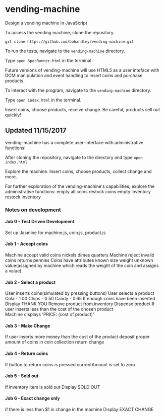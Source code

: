 # vending-machine
Design a vending machine in JavaScript

To access the vending machine, clone the repository.

`git clone https://github.com/bohandley/vending-machine.git`

To run the tests, navigate to the `vending-machine` directory. 

Type `open SpecRunner.html` in the terminal.

Future versions of vending-machine will use HTML5 as a user inteface with DOM manipulation 
and event handling to insert coins and purchase products. 

To interact with the program, navigate to the `vending-machine` directory. 

Type `open index.html` in the terminal.

Insert coins, choose products, receive change. Be careful, products sell out quickly!

## Updated 11/15/2017

vending-machine has a complete user-interface with administrative functions!

After cloning the repository, navigate to the directory and type `open index.html`

Explore the machine. Insert coins, choose products, collect change and more.

For further exploration of the vending-machine's capabilities, explore the administrative functions: 
  empty all coins
  restock coins
  empty inventory
  restock inventory

### Notes on development

#### Job 0 - Test Driven Development

  Set up Jasmine for machine.js, coin.js, product.js

#### Job 1 - Accept coins

  Machine accept valid coins
    nickels
    dimes
    quarters
  Machine reject invalid coins
    returns pennies
  Coins have attributes
    known
      size
      weight
    unknown
      value(assigned by machine which reads the weight of the coin and assigns a value)

#### Job 2 - Select a product
  
  User inserts coins(simulated by pressing buttons)
  User selects a product
    Cola - 1.00
    Chips - 0.50
    Candy - 0.65
  If enough coins have been inserted
    Display THANK YOU
    Remove product from inventory
    Dispense product
  If user inserts less than the cost of the chosen product  
    Machine displays 'PRICE: (cost of product)'

#### Job 3 - Make Change

  If user inserts more money than the cost of the product
    deposit proper amount of coins in coin collection
    return change

#### Job 4 - Return coins

  If button to return coins is pressed
    currentAmount is set to zero

#### Job 5 - Sold out

  if inventory item is sold out
    Display SOLD OUT

#### Job 6 - Exact change only

  if there is less than $1 in change in the machine
    Display EXACT CHANGE
  
